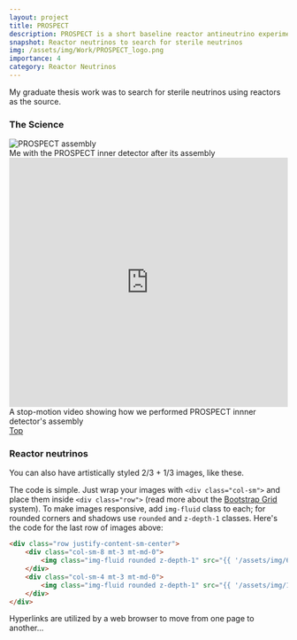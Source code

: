 ```yaml
---
layout: project
title: PROSPECT
description: PROSPECT is a short baseline reactor antineutrino experiment with precisely measure reactor antineutrino spectrum and perform sterile neutrino induced oscillation searches. I led the R&D and assembly of optical reflector subsystem on the experiment. I also spear-headed the experiment's first sterile neutrino oscillation search.
snapshot: Reactor neutrinos to search for sterile neutrinos
img: /assets/img/Work/PROSPECT_logo.png
importance: 4
category: Reactor Neutrinos
---
```

<!-- <a href="#science">The Science</a> <br>
<a href="#reactors">Reactor neutrinos</a><br>
<a href="#opening">The Science</a><br> -->

My graduate thesis work was to search for sterile neutrinos using reactors as the source. 

<div class="publications">
<h3 id=science class="section">The Science</h3>
</div>
<div class="row">
    <div class="col-sm mt-3 mt-md-0">
        <img class="img-fluid rounded z-depth-1" src="{{ '/assets/img/Work/PROSPECT_yo.png' | relative_url }}" alt="PROSPECT assembly" title="Assembled PROSPECT inner detector"/>
    </div>
</div>
<div class="caption">
    Me with the PROSPECT inner detector after its assembly
</div>



<div class="row">
    <div class="col-sm mt-3 mt-md-0">
        <iframe width="100%" height="450"
            src="https://prospect.yale.edu//sites/default/files/files/prospect.mp4" 
            frameborder="0" allowfullscreen>
        </iframe> 
    </div>
</div>
<div class="caption">
    A stop-motion video showing how we performed PROSPECT innner detector's assembly
</div>
<a href="#top">Top</a>

<div class="publications">
<h3 id=reactors class="section">Reactor neutrinos</h3>
</div>

<div class="row justify-content-sm-center">
    <div class="col-sm-8 mt-3 mt-md-0">
        <img class="img-fluid rounded z-depth-1" src="{{ '/assets/img/6.jpg' | relative_url }}" alt="" title="example image"/>
    </div>
    <div class="col-sm-4 mt-3 mt-md-0">
        <img class="img-fluid rounded z-depth-1" src="{{ '/assets/img/11.jpg' | relative_url }}" alt="" title="example image"/>
    </div>
</div>
<div class="caption">
    You can also have artistically styled 2/3 + 1/3 images, like these.
</div>


The code is simple.
Just wrap your images with `<div class="col-sm">` and place them inside `<div class="row">` (read more about the <a href="https://getbootstrap.com/docs/4.4/layout/grid/">Bootstrap Grid</a> system).
To make images responsive, add `img-fluid` class to each; for rounded corners and shadows use `rounded` and `z-depth-1` classes.
Here's the code for the last row of images above:

```html
<div class="row justify-content-sm-center">
    <div class="col-sm-8 mt-3 mt-md-0">
        <img class="img-fluid rounded z-depth-1" src="{{ '/assets/img/6.jpg' | relative_url }}" alt="" title="example image"/>
    </div>
    <div class="col-sm-4 mt-3 mt-md-0">
        <img class="img-fluid rounded z-depth-1" src="{{ '/assets/img/11.jpg' | relative_url }}" alt="" title="example image"/>
    </div>
</div>
``` 

<p id="opening">Hyperlinks are utilized by a web browser to move from one page to another...</p>